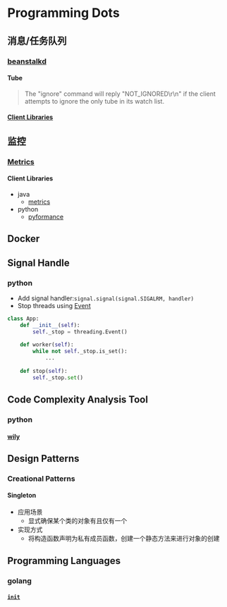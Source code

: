 # Programming Dots
## 消息/任务队列
### [beanstalkd](https://github.com/beanstalkd/beanstalkd)
#### Tube
> The "ignore" command will reply "NOT_IGNORED\r\n" if the client attempts to ignore the only tube in its watch list.
#### [Client Libraries](https://github.com/beanstalkd/beanstalkd/wiki/Client-Libraries)
## 监控
### [Metrics](https://metrics.dropwizard.io/3.1.0/getting-started/)
#### Client Libraries
* java
    * [metrics](https://github.com/dropwizard/metrics)
* python
    * [pyformance](https://github.com/omergertel/pyformance)
## Docker
## Signal Handle
### python
* Add signal handler:`signal.signal(signal.SIGALRM, handler)`
* Stop threads using [Event](https://docs.python.org/3/library/threading.html#event-objects)
```python
class App:
    def __init__(self):
        self._stop = threading.Event()
    
    def worker(self):
        while not self._stop.is_set():
            ...
    
    def stop(self):
        self._stop.set()
```
## Code Complexity Analysis Tool
### python
#### [wily](https://github.com/tonybaloney/wily)
## Design Patterns
### Creational Patterns
#### Singleton
* 应用场景
    * 显式确保某个类的对象有且仅有一个
* 实现方式
    * 将构造函数声明为私有成员函数，创建一个静态方法来进行对象的创建
## Programming Languages
### golang
#### [`init`](https://golang.org/doc/effective_go.html#init)